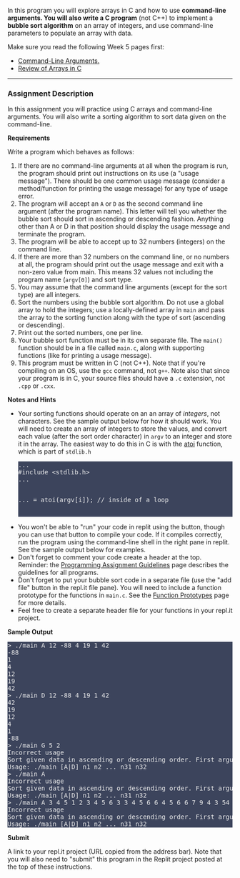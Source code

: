 <p>In this program you will explore arrays in C and how to use <strong>command-line arguments. </strong><strong>You will also write a C program</strong> (not C++) to implement a <strong>bubble sort algorithm</strong> on an array of integers, and use command-line parameters to populate an array with data.</p>
<p>Make sure you read the following Week 5 pages first:</p>
<ul>
    <li><a title="Command-Line Arguments" href="https://eou.instructure.com/courses/37980/pages/command-line-arguments?wrap=1" data-api-endpoint="https://eou.instructure.com/api/v1/courses/37980/pages/command-line-arguments" data-api-returntype="Page">Command-Line Arguments.</a></li>
    <li><a title="Review of Arrays in C" href="https://eou.instructure.com/courses/37980/pages/review-of-arrays-in-c?wrap=1" data-api-endpoint="https://eou.instructure.com/api/v1/courses/37980/pages/review-of-arrays-in-c" data-api-returntype="Page">Review of Arrays in C</a></li>
</ul>
<hr />
<h3>Assignment Description</h3>
<p>In this assignment you will practice using C arrays and command-line arguments. You will also write a sorting algorithm to sort data given on the command-line.</p>
<p><strong>Requirements</strong></p>
<p>Write a program which behaves as follows:</p>
<ol>
    <li>If there are no command-line arguments at all when the program is run, the program should print out instructions on its use (a "usage message"). There should be one common usage message (consider a method/function for printing the usage message) for any type of usage error.</li>
    <li>The program will accept an <code>A</code> or <code>D</code> as the second command line argument (after the program name). This letter will tell you whether the bubble sort should sort in ascending or descending fashion. Anything other than A or D in that position should display the usage message and terminate the program.</li>
    <li>The program will be able to accept up to 32 numbers (integers) on the command line.</li>
    <li>If there are more than 32 numbers on the command line, or no numbers at all, the program should print out the usage message and exit with a non-zero value from main. This means 32 values not including the program name (<code>argv[0]</code>) and sort type.</li>
    <li>You may assume that the command line arguments (except for the sort type) are all integers.</li>
    <li>Sort the numbers using the bubble sort algorithm. Do not use a global array to hold the integers; use a locally-defined array in <code>main</code> and pass the array to the sorting function along with the type of sort (ascending or descending).</li>
    <li>Print out the sorted numbers, one per line.</li>
    <li>Your bubble sort function must be in its own separate file. The <code>main()</code> function should be in a file called <code>main.c</code>, along with supporting functions (like for printing a usage message).</li>
    <li>This program must be written in C (not C++). Note that if you're compiling on an OS, use the <code>gcc</code> command, not <code>g++</code>. Note also that since your program is in C, your source files should have a <code>.c</code> extension, not <code>.cpp</code> or <code>.cxx</code>.</li>
</ol>
<p><strong>Notes and Hints<br /></strong></p>
<ul>
    <li>Your sorting functions should operate on an an array of <em>integers</em>, not characters. See the sample output below for how it should work. You will need to create an array of integers to store the values, and convert each value (after the sort order character) in <code>argv</code> to an integer and store it in the array. The easiest way to do this in C is with the <a class="inline_disabled" href="https://www.tutorialspoint.com/c_standard_library/c_function_atoi.htm" target="_blank" rel="noopener">atoi</a> function, which is part of <code>stdlib.h</code>
        <pre style="background: #3C445C; color: #eee;">...
#include &lt;stdlib.h&gt;
...

... = atoi(argv[i]); // inside of a loop
  
</pre>
    </li>
    <li>You won't be able to "run" your code in replit using the button, though you can use that button to compile your code. If it compiles correctly, run the program using the command-line shell in the right pane in replit. See the sample output below for examples.</li>
    <li>Don't forget to comment your code create a header at the top. Reminder: the <a title="Programming Assignment Guidelines" href="https://eou.instructure.com/courses/37980/pages/programming-assignment-guidelines" data-api-endpoint="https://eou.instructure.com/api/v1/courses/37980/pages/programming-assignment-guidelines" data-api-returntype="Page">Programming Assignment Guidelines</a> page describes the guidelines for all programs.</li>
    <li>Don't forget to put your bubble sort code in a separate file (use the "add file" button in the repl.it file pane). You will need to include a function prototype for the functions in <code>main.c</code>. See the <a title="Function Prototypes" href="https://eou.instructure.com/courses/37980/pages/function-prototypes" data-api-endpoint="https://eou.instructure.com/api/v1/courses/37980/pages/function-prototypes" data-api-returntype="Page">Function Prototypes</a> page for more details.</li>
    <li>Feel free to create a separate header file for your functions in your repl.it project.</li>
</ul>
<p><strong>Sample Output</strong></p>
<pre style="background: #3C445C; color: #eee;">
> ./main A 12 -88 4 19 1 42
-88
1
4
12
19
42
> ./main D 12 -88 4 19 1 42
42
19
12
4
1
-88
> ./main G 5 2
Incorrect usage
Sort given data in ascending or descending order. First argument must be A or D to indicate ascending or descending sort order, followed by up to 32 integers separated by spaces
Usage: ./main [A|D] n1 n2 ... n31 n32
> ./main A
Incorrect usage
Sort given data in ascending or descending order. First argument must be A or D to indicate ascending or descending sort order, followed by up to 32 integers separated by spaces
Usage: ./main [A|D] n1 n2 ... n31 n32
> ./main A 3 4 5 1 2 3 4 5 6 3 3 4 5 6 6 4 5 6 6 7 9 4 3 54 5 4 3 4 5 5 5 5 5 6 7 2 3 4 5 6 6 7 
Incorrect usage
Sort given data in ascending or descending order. First argument must be A or D to indicate ascending or descending sort order, followed by up to 32 integers separated by spaces
Usage: ./main [A|D] n1 n2 ... n31 n32
</pre>
<p><strong>Submit</strong></p>
<p>A link to your repl.it project (URL copied from the address bar). Note that you will also need to "submit" this program in the Replit project posted at the top of these instructions.</p>
<p>&nbsp;</p>
<p>&nbsp;</p>